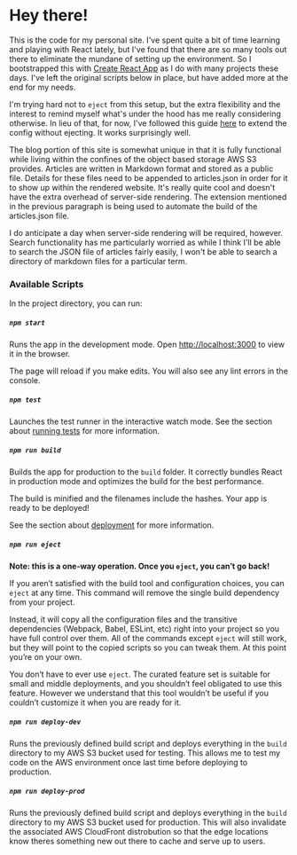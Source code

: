 # Hey there!
This is the code for my personal site.  I've spent quite a bit of time learning and playing with React lately, but I've found that there are so many tools out there to eliminate the mundane of setting up the environment.  So I bootstrapped this with [Create React App](https://github.com/facebook/create-react-app) as I do with many projects these days.  I've left the original scripts below in place, but have added more at the end for my needs.

I'm trying hard not to `eject` from this setup, but the extra flexibility and the interest to remind myself what's under the hood has me really considering otherwise.  In lieu of that, for now, I've followed this guide [here](https://daveceddia.com/customize-create-react-app-webpack-without-ejecting/) to extend the config without ejecting.  It works surprisingly well.

The blog portion of this site is somewhat unique in that it is fully functional while living within the confines of the object based storage AWS S3 provides.  Articles are written in Markdown format and stored as a public file.  Details for these files need to be appended to articles.json in order for it to show up within the rendered website.  It's really quite cool and doesn't have the extra overhead of server-side rendering.  The extension mentioned in the previous paragraph is being used to automate the build of the articles.json file.

I do anticipate a day when server-side rendering will be required, however.  Search functionality has me particularly worried as while I think I'll be able to search the JSON file of articles fairly easily, I won't be able to search a directory of markdown files for a particular term.

### Available Scripts

In the project directory, you can run:

##### `npm start`

Runs the app in the development mode.
Open [http://localhost:3000](http://localhost:3000) to view it in the browser.

The page will reload if you make edits.
You will also see any lint errors in the console.

##### `npm test`

Launches the test runner in the interactive watch mode.
See the section about [running tests](https://facebook.github.io/create-react-app/docs/running-tests) for more information.

##### `npm run build`

Builds the app for production to the `build` folder.
It correctly bundles React in production mode and optimizes the build for the best performance.

The build is minified and the filenames include the hashes.
Your app is ready to be deployed!

See the section about [deployment](https://facebook.github.io/create-react-app/docs/deployment) for more information.

##### `npm run eject`

**Note: this is a one-way operation. Once you `eject`, you can’t go back!**

If you aren’t satisfied with the build tool and configuration choices, you can `eject` at any time. This command will remove the single build dependency from your project.

Instead, it will copy all the configuration files and the transitive dependencies (Webpack, Babel, ESLint, etc) right into your project so you have full control over them. All of the commands except `eject` will still work, but they will point to the copied scripts so you can tweak them. At this point you’re on your own.

You don’t have to ever use `eject`. The curated feature set is suitable for small and middle deployments, and you shouldn’t feel obligated to use this feature. However we understand that this tool wouldn’t be useful if you couldn’t customize it when you are ready for it.

##### `npm run deploy-dev`

Runs the previously defined build script and deploys everything in the `build` directory to my AWS S3 bucket used for testing.  This allows me to test my code on the AWS environment once last time before deploying to production.

##### `npm run deploy-prod`

Runs the previously defined build script and deploys everything in the `build` directory to my AWS S3 bucket used for production.  This will also invalidate the associated AWS CloudFront distrobution so that the edge locations know theres something new out there to cache and serve up to users.